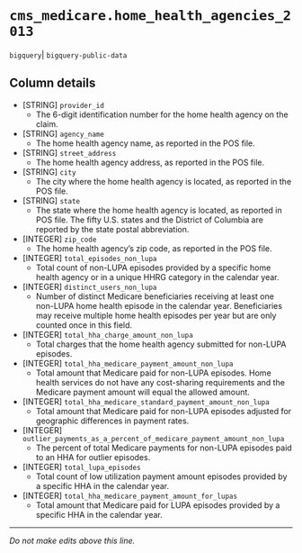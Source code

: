 # `cms_medicare.home_health_agencies_2013`
`bigquery`| `bigquery-public-data`

## Column details
* [STRING]    `provider_id`
  - The 6-digit identification number for the home health agency on the claim.
* [STRING]    `agency_name`
  - The home health agency name, as reported in the POS file.
* [STRING]    `street_address`
  - The home health agency address, as reported in the POS file.
* [STRING]    `city`
  - The city where the home health agency is located, as reported in the POS file.
* [STRING]    `state`
  - The state where the home health agency is located, as reported in POS file. The fifty U.S. states and the District of Columbia are reported by the state postal abbreviation.
* [INTEGER]   `zip_code`
  - The home health agency’s zip code, as reported in the POS file.
* [INTEGER]   `total_episodes_non_lupa`
  - Total count of non-LUPA episodes provided by a specific home health agency or in a unique HHRG category in the calendar year.
* [INTEGER]   `distinct_users_non_lupa`
  - Number of distinct Medicare beneficiaries receiving at least one non-LUPA home health episode in the calendar year. Beneficiaries may receive multiple home health episodes per year but are only counted once in this field.
* [INTEGER]   `total_hha_charge_amount_non_lupa`
  - Total charges that the home health agency submitted for non-LUPA episodes.
* [INTEGER]   `total_hha_medicare_payment_amount_non_lupa`
  - Total amount that Medicare paid for non-LUPA episodes. Home health services do not have any cost-sharing requirements and the Medicare payment amount will equal the allowed amount.
* [INTEGER]   `total_hha_medicare_standard_payment_amount_non_lupa`
  - Total amount that Medicare paid for non-LUPA episodes adjusted for geographic differences in payment rates.
* [INTEGER]   `outlier_payments_as_a_percent_of_medicare_payment_amount_non_lupa`
  - The percent of total Medicare payments for non-LUPA episodes paid to an HHA for outlier episodes.
* [INTEGER]   `total_lupa_episodes`
  - Total count of low utilization payment amount episodes provided by a specific HHA in the calendar year.
* [INTEGER]   `total_hha_medicare_payment_amount_for_lupas`
  - Total amount that Medicare paid for LUPA episodes provided by a specific HHA in the calendar year.

-------------------------------------------------------------------------------
*Do not make edits above this line.*
